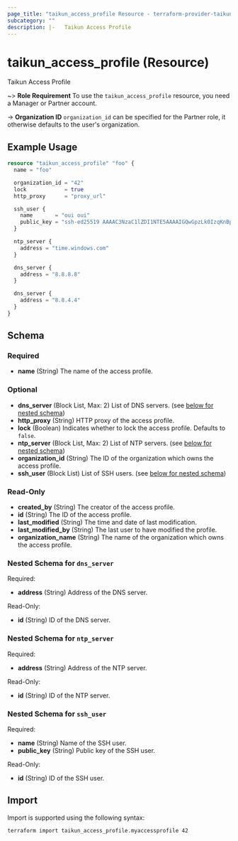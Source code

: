 ```yaml
---
page_title: "taikun_access_profile Resource - terraform-provider-taikun"
subcategory: ""
description: |-   Taikun Access Profile
---
```


# taikun_access_profile (Resource)

Taikun Access Profile

~> **Role Requirement** To use the `taikun_access_profile` resource, you need a Manager or Partner account.

-> **Organization ID** `organization_id` can be specified for the Partner role, it otherwise defaults to the user's organization.

## Example Usage

```terraform
resource "taikun_access_profile" "foo" {
  name = "foo"

  organization_id = "42"
  lock            = true
  http_proxy      = "proxy_url"

  ssh_user {
    name       = "oui oui"
    public_key = "ssh-ed25519 AAAAC3NzaC1lZDI1NTE5AAAAIGQwGpzLk0IzqKnBpaHqecLA+X4zfHamNe9Rg3CoaXHF :oui_oui:"
  }

  ntp_server {
    address = "time.windows.com"
  }

  dns_server {
    address = "8.8.8.8"
  }

  dns_server {
    address = "8.8.4.4"
  }
}
```

<!-- schema generated by tfplugindocs -->
## Schema

### Required

- **name** (String) The name of the access profile.

### Optional

- **dns_server** (Block List, Max: 2) List of DNS servers. (see [below for nested schema](#nestedblock--dns_server))
- **http_proxy** (String) HTTP proxy of the access profile.
- **lock** (Boolean) Indicates whether to lock the access profile. Defaults to `false`.
- **ntp_server** (Block List, Max: 2) List of NTP servers. (see [below for nested schema](#nestedblock--ntp_server))
- **organization_id** (String) The ID of the organization which owns the access profile.
- **ssh_user** (Block List) List of SSH users. (see [below for nested schema](#nestedblock--ssh_user))

### Read-Only

- **created_by** (String) The creator of the access profile.
- **id** (String) The ID of the access profile.
- **last_modified** (String) The time and date of last modification.
- **last_modified_by** (String) The last user to have modified the profile.
- **organization_name** (String) The name of the organization which owns the access profile.

<a id="nestedblock--dns_server"></a>
### Nested Schema for `dns_server`

Required:

- **address** (String) Address of the DNS server.

Read-Only:

- **id** (String) ID of the DNS server.


<a id="nestedblock--ntp_server"></a>
### Nested Schema for `ntp_server`

Required:

- **address** (String) Address of the NTP server.

Read-Only:

- **id** (String) ID of the NTP server.


<a id="nestedblock--ssh_user"></a>
### Nested Schema for `ssh_user`

Required:

- **name** (String) Name of the SSH user.
- **public_key** (String) Public key of the SSH user.

Read-Only:

- **id** (String) ID of the SSH user.

## Import

Import is supported using the following syntax:

```shell
terraform import taikun_access_profile.myaccessprofile 42
```

